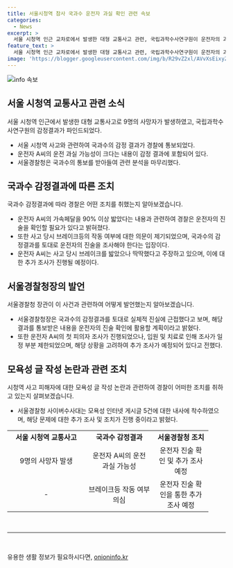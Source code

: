 ```yaml
---
title: 서울시청역 참사 국과수 운전자 과실 확인 관련 속보
categories:
  - News
excerpt: >
  서울 시청역 인근 교차로에서 발생한 대형 교통사고 관련, 국립과학수사연구원이 운전자의 과실 가능성이 크다는 내용의 감정 결과를 경찰에 통보했으며, 운전자의 진술을 확인하기 위한 조사가 진행 중이다. 또한, 시청역 사고 피해자에 대한 모욕성 글 작성 논란과 관련하여 경찰은 조사를 진행 중이며, 모욕성 인터넷 게시글 5건에 대해서도 입건 전 조사에 착수되었다. 사고 당시 운전자의 진술과 관련하여 논란이 계속되고 있으며, 경찰은 상황을 계속 모니터링 중이다.
feature_text: >
  서울 시청역 인근 교차로에서 발생한 대형 교통사고 관련, 국립과학수사연구원이 운전자의 과실 가능성이 크다는 내용의 감정 결과를 경찰에 통보했으며, 운전자의 진술을 확인하기 위한 조사가 진행 중이다. 또한, 시청역 사고 피해자에 대한 모욕성 글 작성 논란과 관련하여 경찰은 조사를 진행 중이며, 모욕성 인터넷 게시글 5건에 대해서도 입건 전 조사에 착수되었다. 사고 당시 운전자의 진술과 관련하여 논란이 계속되고 있으며, 경찰은 상황을 계속 모니터링 중이다.
image: 'https://blogger.googleusercontent.com/img/b/R29vZ2xl/AVvXsEixyZcFfHzMRdzZMjFBmAUKJYCLCGyLL1o632UiGVXcaFdKo_bkvkuCioo0uUKlGfBVcT3P84aROyZIXSBEx3Aw5nCQ3pTgDom1WDC4m8eifvWiAmWEEVb4x6G_l8C0QH225ldMjyaFvpxGEBGNO37VmDTDMHGhJPq73UglMfDca1-0aw/s1600/blogspot.png'
---
```


<p><img src="https://blogger.googleusercontent.com/img/b/R29vZ2xl/AVvXsEixyZcFfHzMRdzZMjFBmAUKJYCLCGyLL1o632UiGVXcaFdKo_bkvkuCioo0uUKlGfBVcT3P84aROyZIXSBEx3Aw5nCQ3pTgDom1WDC4m8eifvWiAmWEEVb4x6G_l8C0QH225ldMjyaFvpxGEBGNO37VmDTDMHGhJPq73UglMfDca1-0aw/s1600/blogspot.png" alt="info 속보" /></p>

<h2 data-ke-size="size26">서울 시청역 교통사고 관련 소식</h2>

<p data-ke-size="size16">서울 시청역 인근에서 발생한 대형 교통사고로 9명의 사망자가 발생하였고, 국립과학수사연구원의 감정결과가 파인드되었다.</p>

<ul>
  <li>서울 시청역 사고와 관련하여 국과수의 감정 결과가 경찰에 통보되었다.</li>
  <li>운전자 A씨의 운전 과실 가능성이 크다는 내용이 감정 결과에 포함되어 있다.</li>
  <li>서울경찰청은 국과수의 통보를 받아들여 관련 분석을 마무리했다.</li>
</ul>

<h2 data-ke-size="size26">국과수 감정결과에 따른 조치</h2>

<p data-ke-size="size16">국과수 감정결과에 따라 경찰은 어떤 조치를 취했는지 알아보겠습니다.</p>

<ul>
  <li>운전자 A씨의 가속페달을 90% 이상 밟았다는 내용과 관련하여 경찰은 운전자의 진술을 확인할 필요가 있다고 밝혀졌다.</li>
  <li>또한 사고 당시 브레이크등의 작동 여부에 대한 의문이 제기되었으며, 국과수의 감정결과를 토대로 운전자의 진술을 조사해야 한다는 입장이다.</li>
  <li>운전자 A씨는 사고 당시 브레이크를 밟았으나 딱딱했다고 주장하고 있으며, 이에 대한 추가 조사가 진행될 예정이다.</li>
</ul>

<h2 data-ke-size="size26">서울경찰청장의 발언</h2>

<p data-ke-size="size16">서울경찰청 장관이 이 사건과 관련하여 어떻게 발언했는지 알아보겠습니다.</p>

<ul>
  <li>서울경찰청장은 국과수의 감정결과를 토대로 실체적 진실에 근접했다고 보며, 해당 결과를 통보받은 내용을 운전자의 진술 확인에 활용할 계획이라고 밝혔다.</li>
  <li>또한 운전자 A씨의 첫 피의자 조사가 진행되었으나, 입원 및 치료로 인해 조사가 일정 부분 제한되었으며, 해당 상황을 고려하여 추가 조사가 예정되어 있다고 전했다.</li>
</ul>

<h2 data-ke-size="size26">모욕성 글 작성 논란과 관련 조치</h2>

<p data-ke-size="size16">시청역 사고 피해자에 대한 모욕성 글 작성 논란과 관련하여 경찰이 어떠한 조치를 취하고 있는지 살펴보겠습니다.</p>

<ul>
  <li>서울경찰청 사이버수사대는 모욕성 인터넷 게시글 5건에 대한 내사에 착수하였으며, 해당 문제에 대한 추가 조사 및 조치가 진행 중이라고 밝혔다.</li>
</ul>

<table>
  <colgroup><col><col><col></colgroup>
  <tbody>
    <tr>
      <td style="text-align: center; width: 163.483px; height: 17px;"><b>서울 시청역 교통사고</b></td>
      <td style="text-align: center; width: 141.517px; height: 17px;"><b>국과수 감정결과</b></td>
      <td style="text-align: center; width: 111px; height: 17px;"><b>서울경찰청 조치</b></td>
    </tr>
    <tr>
      <td style="text-align: center; height: 17px;">9명의 사망자 발생</td>
      <td style="text-align: center; height: 17px;">운전자 A씨의 운전 과실 가능성</td>
      <td style="text-align: center; height: 17px;">운전자 진술 확인 및 추가 조사 예정</td>
    </tr>
    <tr>
      <td style="text-align: center; height: 17px;">-</td>
      <td style="text-align: center; height: 17px;">브레이크등 작동 여부 의심</td>
      <td style="text-align: center; height: 17px;">운전자 진술 확인을 통한 추가 조사 예정</td>
    </tr>
  </tbody>
</table>

<p data-ke-size="size16">&nbsp;</p>

<hr>

<p data-ke-size="size16">&nbsp;</p>
유용한 생활 정보가 필요하시다면, <a href="https://onioninfo.kr" rel="dofollow">onioninfo.kr</a>


